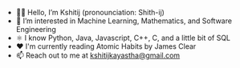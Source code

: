 - 👋🏽  Hello, I’m Kshitij (pronounciation: Shith-ij)
- 👀  I’m interested in Machine Learning, Mathematics, and Software Engineering
- ⚛️  I know Python, Java, Javascript, C++, C, and a little bit of SQL
- ❤️  I'm currently reading Atomic Habits by James Clear
- 📫  Reach out to me at kshitijkayastha@gmail.com

<!---
kshitijkayastha/kshitijkayastha is a ✨ special ✨ repository because its `README.md` (this file) appears on your GitHub profile.
You can click the Preview link to take a look at your changes.
--->

